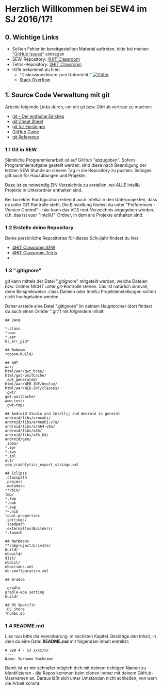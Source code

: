# Herzlich Willkommen bei SEW4 im SJ 2016/17!

## 0. Wichtige Links
* Sollten Fehler im bereitgestellten Material auftreten, bitte bei meinen ["GitHub Issues"](https://github.com/Javaw0cky/SEW4_SJ_2016-17/issues) eintragen
* SEW-Repository: [4HIT Classroom](https://classroom.github.com/assignment-invitations/55e06d52b7a3116abbb6366af0116ddd)
* Tetris-Repository: [4HIT Classroom](https://classroom.github.com/assignment-invitations/769e319810e14d9ee9fd7f8734256508)
* Hilfe bekommst du hier:
	+ "Diskussionsforum zum Unterricht:" [![Gitter](https://badges.gitter.im/Join%20Chat.svg)](https://gitter.im/SEW4?utm_source=badge&utm_medium=badge&utm_campaign=pr-badge)
	+ [Stack Overflow](http://stackoverflow.com)

## 1. Source Code Verwaltung mit git

Arbeite folgende Links durch, um mit git bzw. GitHub vertraut zu machen:
* [git - Der einfache Einstieg](https://rogerdudler.github.io/git-guide/index.de.html)
* [git Cheat Sheet](https://rogerdudler.github.io/git-guide/files/git_cheat_sheet.pdf)
* [git für Einsteiger](https://svij.org/blog/2014/10/25/git-fur-einsteiger-teil-1/)
* [GitHub Guide](https://guides.github.com/activities/hello-world/)
* [git Reference](https://git-scm.com/docs)

### 1.1 Git in SEW
Sämtliche Programmierarbeit ist auf GitHub "abzugeben". Sofern Programmieraufgabe gestellt werden, sind diese nach Beendigung der letzten SEW Stunde an diesem Tag in die Repository zu pushen. Selbiges gilt auch für Hausübungen und Projekte.

Dazu ist es notwendig EIN Verzeichnis zu erstellen, wo ALLE IntelliJ Projekte in Unterordner enthalten sind.

Bei korrekter Konfiguration erkennt auch IntelliJ in den Unterprojekten, dass es unter GIT Kontrolle steht. Die Einstellung findest du unter "Preferences - Version Control" - hier kann das VCS root-Verzeichnis angegeben werden, d.h. das ist euer "IntelliJ"-Ordner, in dem alle Projekte enthalten sind.

### 1.2 Erstelle deine Repository
Deine persönliche Repositories für dieses Schuljahr findest du hier: 
* [4HIT Classroom SEW](https://classroom.github.com/assignment-invitations/55e06d52b7a3116abbb6366af0116ddd)
* [4HIT Classroom Tetris](https://classroom.github.com/assignment-invitations/769e319810e14d9ee9fd7f8734256508)
* 
### 1.3 ".gitignore"
git kann mittels der Datei ".gitignore" mitgeteilt werden, welche Dateien bzw. Ordner NICHT unter git-Kontrolle stehen. Das ist natürlich sinnvoll, denn Beispielsweise .class Dateien oder IntelliJ Projekteinstellungen sollten nicht hochgeladen werden.

Daher erstelle eine Datei ".gitignore" im deinem Hauptordner (dort findest du auch einen Ornder ".git") mit folgendem Inhalt:
```
## Java

*.class
*.war
*.ear
hs_err_pid*

## Robovm
robovm-build/

## GWT
war/
html/war/gwt_bree/
html/gwt-unitCache/
.apt_generated/
html/war/WEB-INF/deploy/
html/war/WEB-INF/classes/
.gwt/
gwt-unitCache/
www-test/
.gwt-tmp/

## Android Studio and Intellij and Android in general
android/libs/armeabi/
android/libs/armeabi-v7a/
android/libs/arm64-v8a/
android/libs/x86/
android/libs/x86_64/
android/gen/
.idea/
*.ipr
*.iws
*.iml
out/
com_crashlytics_export_strings.xml

## Eclipse
.classpath
.project
.metadata
**/bin/
tmp/
*.tmp
*.bak
*.swp
*~.nib
local.properties
.settings/
.loadpath
.externalToolBuilders/
*.launch

## NetBeans
**/nbproject/private/
build/
nbbuild/
dist/
nbdist/
nbactions.xml
nb-configuration.xml

## Gradle

.gradle
gradle-app.setting
build/

## OS Specific
.DS_Store
Thumbs.db
```

### 1.4 README.md
Lies nun bitte die Vereinbarung im nächsten Kapitel. Bestätige den Inhalt, in dem du eine Datei <b>README.md</b> mit folgendem Inhalt erstellst:
```
# SEW 4 - SJ 2xxx/xx
----
Name: Vorname Nachname
```
Damit ist es mir schneller möglich dich mit deinem richtigen Namen zu identifizieren - die Repos kommen beim clonen immer mit deinem GitHub-Usernamen an. Daraus läßt sich unter Umständen nicht schließen, von wem die Arbeit kommt.





